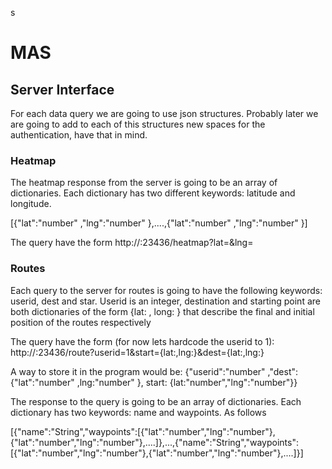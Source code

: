 s
# MAS
## Server Interface

For each data query we are going to use json structures. Probably
later we are going to add to each of this structures new 
spaces for the authentication, have that in mind.

### Heatmap
The heatmap response from the server is going to be an 
array of dictionaries. Each dictionary has two different
keywords: latitude and longitude.

[{"lat":"number" ,"lng":"number" },....,{"lat":"number" ,"lng":"number" }]

The query have the form
http://<server address>:23436/heatmap?lat=<latitude>&lng=<longitude>

### Routes
Each query to the server for routes is going to have the following keywords: userid, dest and star.
Userid is an integer, destination and starting point are both
dictionaries of the form {lat: , long: } that describe the
final and initial position of the routes respectively

The query have the form (for now lets hardcode the userid to 1):
http://<server address>:23436/route?userid=1&start={lat:<start latitute>,lng:<start longitude>}&dest={lat:<destination latitute>,lng:<destination longitude>}

A way to store it in the program would be:
{"userid":"number" ,"dest": {"lat":"number" ,lng:"number" }, start: {lat:"number","lng":"number"}}

The response to the query is going to be an array of dictionaries.
Each dictionary has two keywords: name and waypoints. As follows

[{"name":"String","waypoints":[{"lat":"number","lng":"number"},{"lat":"number","lng":"number"},....]},...,{"name":"String","waypoints":[{"lat":"number","lng":"number"},{"lat":"number","lng":"number"},....]}]
